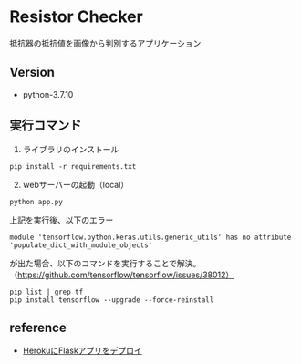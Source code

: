 # Resistor Checker
抵抗器の抵抗値を画像から判別するアプリケーション

## Version
* python-3.7.10

## 実行コマンド
1. ライブラリのインストール

```
pip install -r requirements.txt
```

2. webサーバーの起動（local）

```
python app.py
```


上記を実行後、以下のエラー

```
module 'tensorflow.python.keras.utils.generic_utils' has no attribute 'populate_dict_with_module_objects'
```

が出た場合、以下のコマンドを実行することで解決。
（https://github.com/tensorflow/tensorflow/issues/38012）

```
pip list | grep tf
pip install tensorflow --upgrade --force-reinstall
```


## reference
* [HerokuにFlaskアプリをデプロイ](https://qiita.com/redpanda/items/a056daea48b545250ce7)